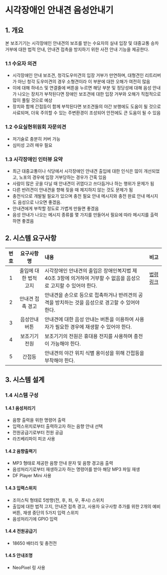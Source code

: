 # 시각장애인 안내견 음성안내기
## 1. 개요

본 보조기기는 시각장애인 안내견의 보조를 받는 수요자의 실내 입장 및 대중교통 승차 거부에 대한 법적 안내, 안내견 접촉을 방지하기 위한 사전 안내 기능을 제공한다.

### 1.1 수요자 의견
 * 시각장애인 안내 보조견, 청각도우미견의 입장 거부가 만연하며, 대형견인 리트리버가 아닌 청각 도우미견의 경우 소형견이라 이 부분에 대한 오해가 여전히 많음
 * 이에 대해 하네스 및 연결줄에 버튼을 누르면 해당 부분 및 정당성에 대해 음성 안내가 나오는 장치가 부착된다면 장애인 보조견에 대한 입장 거부와 오해가 직접적으로 많이 풀릴 것으로 예상
 * 장치와 함께 간접등이 함께 부착된다면 보조견들의 야간 보행에도 도움이 될 것으로 사료되며, 더욱 주의할 수 있는 주변환경이 조성되어 안전에도 큰 도움이 될 수 있음

### 1.2 수요실현위원회 자문의견
 * 저기술로 충분히 커버 가능
 * 심미성 고려 매우 필요

### 1.3 시각장애인 인터뷰 요약
 * 최근 대중교통이나 식당에서 시각장애인 안내견 출입에 대한 인식은 많이 개선되었고, 노포의 경우에 입장 거부당하는 경우가 간혹 있음
 * 사람이 많은 곳을 다닐 때 안내견이 귀엽다고 쓰다듬거나 하는 행위가 문제가 됨
 * 다른 반려견이 안내견을 향해 짖을 때 제지하지 않는 것도 문제가 됨
 * 충전식으로 개발될 필요가 있으며 충전 필요 안내 메시지와 충전 완료 안내 메시지도 음성으로 나오면 좋겠음.
 * 안내견에게 부착할 정도로 가볍게 만들면 좋겠음
 * 음성 안내가 나오는 메시지 종류를 몇 가지를 만들어서 필요에 따라 메시지를 출력하면 좋겠음

## 2. 시스템 요구사항


| 번호 | 요구사항명 | 내용 | 비고 |
|:---:|:---:|:---|:---|
| 1 | 출입에 대한 법적 고지 | 시각장애인 안내견의 출입은 장애인복지법 제 40조 3항에 의거하여 거부할 수 없음을 음성으로 고지할 수 있어야 한다. | [법령링크](https://www.law.go.kr/법령/장애인복지법/(20250423,20510,20241022)/제40조)|
| 2 | 안내견 접촉 경고 | 안내견을 손으로 등으로 접촉하거나 반려견의 공격을 방치하는 것을 음성으로 경고할 수 있어야 한다. | |
| 3 | 음성안내 버튼 | 안내견에 대한 음성 안내는 버튼을 이용하여 사용자가 필요한 경우에 재생할 수 있어야 한다. | |
| 4 | 보조기기 전원 | 보조기기의 전원은 휴대용 전지를 사용하며 충전이 가능해야 한다. | |
| 5 | 간접등 | 안내견의 야간 위치 식별 용이성을 위해 간접등을 부착해야 한다. | | 


## 3. 시스템 설계
### 1.4  시스템 구성
#### 1.4.1 음성처리기
 * 음향 출력을 위한 명령어 출력
 * 입력스위치로부터 출력하고자 하는 음향 안내 선택
 * 전원공급기로부터 전원 공급
 * 라즈베리파이 피코 사용
  
#### 1.4.2 음향출력기
 * MP3 형태로 제공한 음향 안내 문자 및 음향 경고음 출력
 * 음성처리기로부터 재생하고자 하는 명령어를 받아 해당 MP3 파일 재생
 * DF Player Mini 사용
#### 1.4.3 입력스위치
 * 조이스틱 형태로 5방향(전, 후, 좌, 우, 푸시) 스위치
 * 출입에 대한 법적 고지, 안내견 접촉 경고, 사용자 요구사항 추가를 위한 2개의 예비 버튼, 재생 중단의 5가지 입력 스위치
 * 음성처리기에 GPIO 입력

#### 1.4.4 전원공급기
 * 18650 배터리 및 충전전
#### 1.4.5 안내조명
 * NeoPixel 링 사용